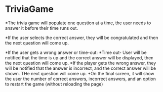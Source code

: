 # TriviaGame

*The trivia game will populate one question at a time, the user needs to answer it before their time runs out.

*If the user selects the correct answer, they will be congratulated and then the next question will come up.

*If the user gets a wrong answer or time-out:
    *Time out- User will be notified that the time is up and the correct answer will be displayed, then the next question will come up.
    *If the player gets the wrong answer, they will be notified that the answer is incorrect, and the correct answer will be shown.  THe next question will come up.
*On the final screen, it will show the user the number of correct answers, incorrect answers, and an option to restart the game (without reloading the page)

